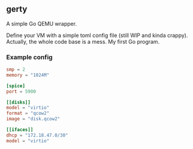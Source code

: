 ## gerty

A simple Go QEMU wrapper.

Define your VM with a simple toml config file (still WIP and kinda
crappy). Actually, the whole code base is a mess. My first Go program.

### Example config

```toml
smp = 2
memory = "1024M"

[spice]
port = 5900

[[disks]]
model = "virtio"
format = "qcow2"
image = "disk.qcow2"

[[ifaces]]
dhcp = "172.18.47.0/30"
model = "virtio"
```
